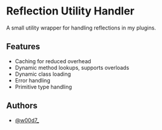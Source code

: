 
# Reflection Utility Handler

A small utility wrapper for handling reflections in my plugins.

## Features

- Caching for reduced overhead
- Dynamic method lookups, supports overloads
- Dynamic class loading
- Error handling
- Primitive type handling

## Authors

- [@w00d7_](https://github.com/glocation87)

